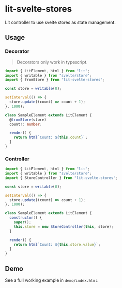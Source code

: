 # lit-svelte-stores

Lit controller to use svelte stores as state management.

## Usage

### Decorator 

> Decorators only work in typescript.

```ts
import { LitElement, html } from "lit";
import { writable } from "svelte/store";
import { fromStore } from "lit-svelte-stores";

const store = writable(0);

setInterval(() => {
  store.update((count) => count + 1);
}, 1000);

class SampleElement extends LitElement {
  @fromStore(store)
  count!: number;

  render() {
    return html`Count: ${this.count}`;
  }
}
```

### Controller

```js
import { LitElement, html } from "lit";
import { writable } from "svelte/store";
import { StoreController } from "lit-svelte-stores";

const store = writable(0);

setInterval(() => {
  store.update((count) => count + 1);
}, 1000);

class SampleElement extends LitElement {
  constructor() {
    super();
    this.store = new StoreController(this, store);
  }

  render() {
    return html`Count: ${this.store.value}`;
  }
}
```

## Demo

See a full working example in `demo/index.html`.
